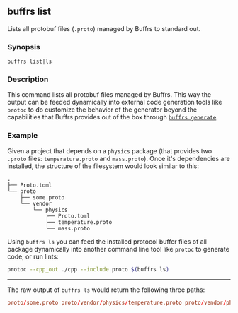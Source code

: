 ## buffrs list

Lists all protobuf files (`.proto`) managed by Buffrs to standard out.

### Synopsis

`buffrs list|ls`

### Description

This command lists all protobuf files managed by Buffrs. This way the
output can be feeded dynamically into external code generation tools like
`protoc` to do customize the behavior of the generator beyond the capabilities
that Buffrs provides out of the box through [`buffrs
generate`](./buffrs-generate.md).

### Example

Given a project that depends on a `physics` package (that provides two `.proto`
files: `temperature.proto` and `mass.proto`). Once it's dependencies are
installed, the structure of the filesystem would look similar to this:

```
.
├── Proto.toml
└── proto
    ├── some.proto
    └── vendor
        └── physics
            ├── Proto.toml
            ├── temperature.proto
            └── mass.proto
```

Using `buffrs ls` you can feed the installed protocol buffer files of all
package dynamically into another command line tool like `protoc` to generate
code, or run lints:

```bash
protoc --cpp_out ./cpp --include proto $(buffrs ls)
```

---

The raw output of `buffrs ls` would return the following three paths:

```toml
proto/some.proto proto/vendor/physics/temperature.proto proto/vendor/physics/mass.proto
```
